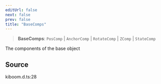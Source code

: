 ```yaml
---
editUrl: false
next: false
prev: false
title: "BaseComps"
---
```


> **BaseComps**: `PosComp` \| `AnchorComp` \| `RotateComp` \| `ZComp` \| `StateComp`

The components of the base object

## Source

kiboom.d.ts:28
